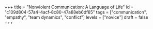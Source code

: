 +++
title =  "Nonviolent Communication: A Language of Life"
id =  "c109d804-57a4-4acf-8c80-47a88eb6df85"
tags =  ["communication", "empathy", "team dynamics", "conflict"]
levels =  ["novice"]
draft = false
+++
